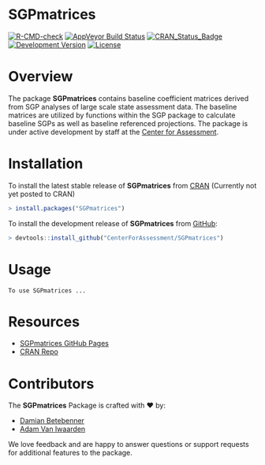 SGPmatrices
=============

[![R-CMD-check](https://github.com/CenterForAssessment/SGPmatrices/workflows/R-CMD-check/badge.svg)](https://github.com/CenterForAssessment/SGPmatrices/actions)
[![AppVeyor Build Status](https://ci.appveyor.com/api/projects/status/github/centerforassessment/SGPmatrices?branch=master&svg=true)](https://ci.appveyor.com/project/centerforassessment/SGPmatrices)
[![CRAN_Status_Badge](http://www.r-pkg.org/badges/version/SGPmatrices)](http://cran.r-project.org/package=SGPmatrices)
[![Development Version](https://img.shields.io/badge/devel-0.0--0.3-brightgreen.svg)](https://github.com/CenterForAssessment/SGPmatrices)
[![License](http://img.shields.io/badge/license-GPL%203-brightgreen.svg?style=flat)](https://github.com/CenterForAssessment/SGPmatrices/blob/master/LICENSE.md)

# Overview

The package **SGPmatrices** contains baseline coefficient matrices derived from SGP analyses of large scale state assessment data. The baseline matrices are utilized by functions within the SGP package to calculate baseline SGPs as well as baseline referenced projections. The package is under active
development by staff at the [Center for Assessment](https://www.nciea.org).

# Installation

To install the latest stable release of **SGPmatrices** from [CRAN](https://CRAN.R-project.org/package=SGPmatrices) (Currently not yet posted to CRAN)

```R
> install.packages("SGPmatrices")
```

To install the development release of **SGPmatrices** from [GitHub](https://github.com/CenterForAssessment/SGPmatrices/):

```R
> devtools::install_github("CenterForAssessment/SGPmatrices")
```

# Usage

```
To use SGPmatrices ...
```

# Resources

* [SGPmatrices GitHub Pages](https://CenterForAssessment.github.io/SGPmatrices)
* [CRAN Repo](https://CRAN.R-project.org/package=SGPmatrices)

# Contributors

The **SGPmatrices** Package is crafted with :heart: by:

* [Damian Betebenner](https://github.com/dbetebenner)
* [Adam Van Iwaarden](https://github.com/adamvi)

We love feedback and are happy to answer questions or support requests for additional features to the package.

